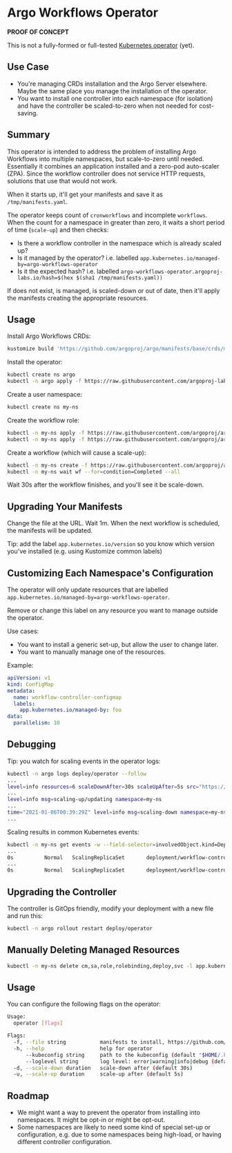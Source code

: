# Argo Workflows Operator

**PROOF OF CONCEPT**

This is not a fully-formed or
full-tested [Kubernetes operator](https://kubernetes.io/docs/concepts/extend-kubernetes/operator/) (yet).

## Use Case

* You're managing CRDs installation and the Argo Server elsewhere. Maybe the same place you manage the installation of
  the operator.
* You want to install one controller into each namespace (for isolation) and have the controller be scaled-to-zero when
  not needed for cost-saving.

## Summary

This operator is intended to address the problem of installing Argo Workflows into multiple namespaces, but
scale-to-zero until needed. Essentially it combines an application installed and a zero-pod auto-scaler (ZPA). Since the
workflow controller does not service HTTP requests, solutions that use that would not work.

When it starts up, it'll get your manifests and save it as `/tmp/manifests.yaml`.

The operator keeps count of `cronworkflows` and incomplete `workflows`. When the count for a namespace in greater than
zero, it waits a short period of time (`scale-up`) and then checks:

* Is there a workflow controller in the namespace which is already scaled up?
* Is it managed by the operator? i.e. labelled `app.kubernetes.io/managed-by=argo-workflows-operator`
* Is it the expected hash? i.e.
  labelled `argo-workflows-operator.argoproj-labs.io/hash=$(hex $(sha1 /tmp/manifests.yaml))`

If does not exist, is managed, is scaled-down or out of date, then it'll apply the manifests creating the appropriate
resources.

## Usage

Install Argo Workflows CRDs:

```bash
kustomize build 'https://github.com/argoproj/argo/manifests/base/crds/minimal?ref=stable' | kubectl apply -f -
```

Install the operator:

```bash
kubectl create ns argo
kubectl -n argo apply -f https://raw.githubusercontent.com/argoproj-labs/argo-workflows-operator/master/manifests/install.yaml
```

Create a user namespace:

```bash
kubectl create ns my-ns
```

Create the workflow role:

```bash
kubectl -n my-ns apply -f https://raw.githubusercontent.com/argoproj/argo/stable/manifests/quick-start/base/workflow-role.yaml
kubectl -n my-ns apply -f https://raw.githubusercontent.com/argoproj/argo/stable/manifests/quick-start/base/workflow-default-rolebinding.yaml
```

Create a workflow (which will cause a scale-up):

```bash
kubectl -n my-ns create -f https://raw.githubusercontent.com/argoproj/argo/stable/examples/hello-world.yaml
kubectl -n my-ns wait wf --for=condition=Completed --all
```

Wait 30s after the workflow finishes, and you'll see it be scale-down.

## Upgrading Your Manifests

Change the file at the URL. Wait 1m. When the next workflow is scheduled, the manifests will be updated.

Tip: add the label `app.kubernetes.io/version` so you know which version you've installed (e.g. using Kustomize common labels)

## Customizing Each Namespace's Configuration

The operator will only update resources that are labelled `app.kubernetes.io/managed-by=argo-workflows-operator`.

Remove or change this label on any resource you want to manage outside the operator.

Use cases:

* You want to install a generic set-up, but allow the user to change later.
* You want to manually manage one of the resources.

Example:

```yaml
apiVersion: v1
kind: ConfigMap
metadata:
  name: workflow-controller-configmap
  labels:
    app.kubernetes.io/managed-by: foo
data:
  parallelism: 10
```

## Debugging

Tip: you watch for scaling events in the operator logs:

```bash
kubectl -n argo logs deploy/operator --follow
...
level=info resources=6 scaleDownAfter=30s scaleUpAfter=5s src="https://raw.githubusercontent.com/argoproj-labs/argo-workflows-operator/master/manifests/namespace-controller-only.yaml" version=346705e749ae8df5686f6fdd5c73ac7ec04963f0
...
level=info msg=scaling-up/updating namespace=my-ns
...
time="2021-01-06T00:39:29Z" level=info msg=scaling-down namespace=my-ns
...

```

Scaling results in common Kubernetes events:

```bash
kubectl -n my-ns get events -w --field-selector=involvedObject.kind=Deployment,involvedObject.name=workflow-controller 
...
0s          Normal   ScalingReplicaSet       deployment/workflow-controller              Scaled up replica set workflow-controller-6cc76c86f4 to 1
...
0s          Normal   ScalingReplicaSet       deployment/workflow-controller              Scaled down replica set workflow-controller-6cc76c86f4 to 0
```

## Upgrading the Controller

The controller is GitOps friendly, modify your deployment with a new file and run this:

```bash
kubectl -n argo rollout restart deploy/operator
```

## Manually Deleting Managed Resources

```bash
kubectl -n my-ns delete cm,sa,role,rolebinding,deploy,svc -l app.kubernetes.io/managed-by=argo-workflows-operator
````

## Usage

You can configure the following flags on the operator:

```bash
Usage:
  operator [flags]

Flags:
  -f, --file string           manifests to install, https://github.com/hashicorp/go-getter (default "git::https://github.com/argoproj-labs/argo-workflows-operator.git//manifests/namespace-controller-only.yaml")
  -h, --help                  help for operator
      --kubeconfig string     path to the kubeconfig (default "$HOME/.kube/config")
      --loglevel string       log level: error|warning|info|debug (default "info")
  -d, --scale-down duration   scale-down after (default 30s)
  -u, --scale-up duration     scale-up after (default 5s)
```

## Roadmap

* We might want a way to prevent the operator from installing into namespaces. It might be opt-in or might be opt-out.
* Some namespaces are likely to need some kind of special set-up or configuration, e.g. due to some namespaces being
  high-load, or having different controller configuration.
